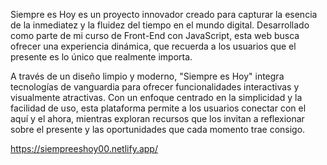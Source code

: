 Siempre es Hoy es un proyecto innovador creado para capturar la esencia de la inmediatez y la fluidez del tiempo en el mundo digital. 
Desarrollado como parte de mi curso de Front-End con JavaScript, esta web busca ofrecer una experiencia dinámica, que recuerda a los usuarios que el presente es lo único que realmente importa.

A través de un diseño limpio y moderno, "Siempre es Hoy" integra tecnologías de vanguardia para ofrecer funcionalidades interactivas y visualmente atractivas. 
Con un enfoque centrado en la simplicidad y la facilidad de uso, esta plataforma permite a los usuarios conectar con el aquí y el ahora, mientras exploran recursos que los invitan a reflexionar sobre el presente y las oportunidades que cada momento trae consigo.

https://siempreeshoy00.netlify.app/
